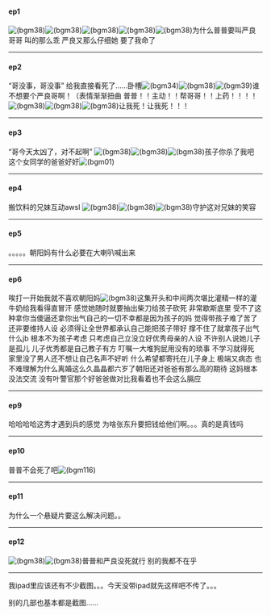 #### ep1

![(bgm38)](https://bgm.tv/img/smiles/tv/15.gif)![(bgm38)](https://bgm.tv/img/smiles/tv/15.gif)![(bgm38)](https://bgm.tv/img/smiles/tv/15.gif)![(bgm38)](https://bgm.tv/img/smiles/tv/15.gif)![(bgm38)](https://bgm.tv/img/smiles/tv/15.gif)为什么普普要叫严良哥哥 叫的那么乖 严良又那么仔细她
要了我命了

***

#### ep2

“哥没事，哥没事”
给我直接看死了……卧槽![(bgm34)](https://bgm.tv/img/smiles/tv/11.gif)![(bgm38)](https://bgm.tv/img/smiles/tv/15.gif)![(bgm39)](https://bgm.tv/img/smiles/tv/16.gif)谁不想要个严良哥啊！（表情渐渐扭曲
普普！！主动！！帮哥哥！！上药！！！！![(bgm38)](https://bgm.tv/img/smiles/tv/15.gif)![(bgm38)](https://bgm.tv/img/smiles/tv/15.gif)![(bgm38)](https://bgm.tv/img/smiles/tv/15.gif)让我死！让我死！！！

***

#### ep3

“哥今天太凶了，对不起啊”
![(bgm38)](https://bgm.tv/img/smiles/tv/15.gif)![(bgm38)](https://bgm.tv/img/smiles/tv/15.gif)![(bgm38)](https://bgm.tv/img/smiles/tv/15.gif)孩子你杀了我吧
这个女同学的爸爸好好![(bgm01)](https://bgm.tv/img/smiles/bgm/01.png)

***

#### ep4

搬饮料的兄妹互动awsl
![(bgm38)](https://bgm.tv/img/smiles/tv/15.gif)![(bgm38)](https://bgm.tv/img/smiles/tv/15.gif)![(bgm38)](https://bgm.tv/img/smiles/tv/15.gif)守护这对兄妹的笑容

***

#### ep5

。。。。。朝阳妈有什么必要在大喇叭喊出来

***

#### ep6

唉打一开始我就不喜欢朝阳妈![(bgm38)](https://bgm.tv/img/smiles/tv/15.gif)这集开头和中间两次堪比灌精一样的灌牛奶给我看得直冒汗 感觉她随时就要抽出柴刀给孩子砍死 非常歇斯底里 受不了这种拿你当傻逼还拿你出气自己的一切不幸都是因为孩子的妈
觉得带孩子难了苦了还非要维持人设 必须得让全世界都承认自己能把孩子带好 撑不住了就拿孩子出气 什么jb 根本不为孩子考虑 只考虑自己立没立好优秀母亲的人设
不许别人说她儿子是孤儿 儿子优秀都是自己教子有方 叮嘱一大堆狗屁用没有的琐事 不学习就得死 家里没了男人还不想让自己名声不好听 什么希望都寄托在儿子身上 极端又病态
也不难理解为什么离婚这么久晶晶都六岁了朝阳还对爸爸有那么高的期待 这妈根本没法交流
没有叶警官那个好爸爸做对比我看着也不会这么膈应

***

#### ep9

哈哈哈哈这秀才遇到兵的感觉
为啥张东升要把钱给他们啊。。。真的是真钱吗

***

#### ep10

普普不会死了吧![(bgm116)](https://bgm.tv/img/smiles/tv/93.gif)

***

#### ep11

为什么一个悬疑片要这么解决问题。。

***

#### ep12

![(bgm38)](https://bgm.tv/img/smiles/tv/15.gif)![(bgm38)](https://bgm.tv/img/smiles/tv/15.gif)普普和严良没死就行 别的我都不在乎

***

我ipad里应该还有不少截图。。。今天没带ipad就先这样吧不传了。。。

别的几部也基本都是截图……

